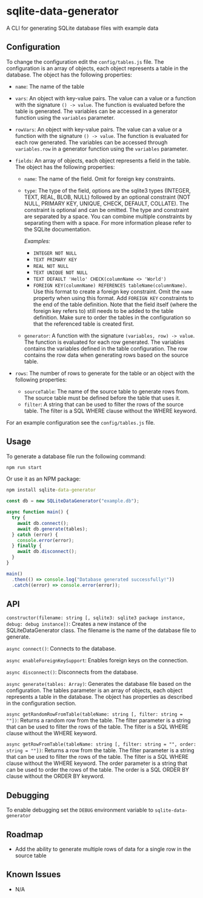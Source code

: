# sqlite-data-generator

A CLI for generating SQLite database files with example data

## Configuration

To change the configuration edit the `config/tables.js` file. The configuration is an array of objects, each object represents a table in the database. The object has the following properties:

- `name`: The name of the table
- `vars`: An object with key-value pairs. The value can a value or a function with the signature `() -> value`. The function is evaluated before the table is generated. The variables can be accessed in a generator function using the `variables` parameter.
- `rowVars`: An object with key-value pairs. The value can a value or a function with the signature `() -> value`. The function is evaluated for each row generated. The variables can be accessed through `variables.row` in a generator function using the `variables` parameter.
- `fields`: An array of objects, each object represents a field in the table. The object has the following properties:

  - `name`: The name of the field. Omit for foreign key constraints.
  - `type`: The type of the field, options are the sqlite3 types (INTEGER, TEXT, REAL, BLOB, NULL) followed by an optional constraint (NOT NULL, PRIMARY KEY, UNIQUE, CHECK, DEFAULT, COLLATE). The constraint is optional and can be omitted. The type and constraint are separated by a space. You can combine multiple constraints by separating them with a space. For more information please refer to the SQLite documentation.

    _Examples:_

    - `INTEGER NOT NULL`
    - `TEXT PRIMARY KEY`
    - `REAL NOT NULL`
    - `TEXT UNIQUE NOT NULL`
    - `TEXT DEFAULT 'Hello' CHECK(columnName <> 'World')`
    - `FOREIGN KEY(columnName) REFERENCES tableName(columnName)`. Use this format to create a foreign key constraint. Omit the `name` property when using this format. Add `FOREIGN KEY` constraints to the end of the table definition. Note that the field itself (where the foreign key refers to) still needs to be added to the table definition. Make sure to order the tables in the configuration so that the referenced table is created first.

  - `generator`: A function with the signature `(variables, row) -> value`. The function is evaluated for each row generated. The variables contains the variables defined in the table configuration. The row contains the row data when generating rows based on the source table.

- `rows`: The number of rows to generate for the table or an object with the following properties:

  - `sourceTable`: The name of the source table to generate rows from. The source table must be defined before the table that uses it.
  - `filter`: A string that can be used to filter the rows of the source table. The filter is a SQL WHERE clause without the WHERE keyword.

For an example configuration see the `config/tables.js` file.

## Usage

To generate a database file run the following command:

```cmd
npm run start
```

Or use it as an NPM package:

```cmd
npm install sqlite-data-generator
```

```javascript
const db = new SQLiteDataGenerator("example.db");

async function main() {
  try {
    await db.connect();
    await db.generate(tables);
  } catch (error) {
    console.error(error);
  } finally {
    await db.disconnect();
  }
}

main()
  .then(() => console.log("Database generated successfully!"))
  .catch((error) => console.error(error));
```

## API

`constructor(filename: string [, sqlite3: sqlite3 package instance, debug: debug instance])`: Creates a new instance of the SQLiteDataGenerator class. The filename is the name of the database file to generate.

`async connect()`: Connects to the database.

`async enableForeignKeySupport`: Enables foreign keys on the connection.

`async disconnect()`: Disconnects from the database.

`async generate(tables: Array)`: Generates the database file based on the configuration. The tables parameter is an array of objects, each object represents a table in the database. The object has properties as described in the configuration section.

`async getRandomRowFromTable(tableName: string [, filter: string = ""])`: Returns a random row from the table. The filter parameter is a string that can be used to filter the rows of the table. The filter is a SQL WHERE clause without the WHERE keyword.

`async getRowFromTable(tableName: string [, filter: string = "", order: string = ""])`: Returns a row from the table. The filter parameter is a string that can be used to filter the rows of the table. The filter is a SQL WHERE clause without the WHERE keyword. The order parameter is a string that can be used to order the rows of the table. The order is a SQL ORDER BY clause without the ORDER BY keyword.

## Debugging

To enable debugging set the `DEBUG` environment variable to `sqlite-data-generator`

## Roadmap

- Add the ability to generate multiple rows of data for a single row in the source table

## Known Issues

- N/A
